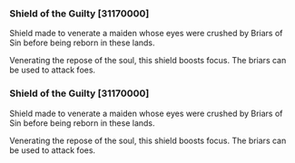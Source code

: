 ### Shield of the Guilty [31170000]

Shield made to venerate a maiden whose eyes were crushed by Briars of Sin before being reborn in these lands.

Venerating the repose of the soul, this shield boosts focus. The briars can be used to attack foes.### Shield of the Guilty [31170000]

Shield made to venerate a maiden whose eyes were crushed by Briars of Sin before being reborn in these lands.

Venerating the repose of the soul, this shield boosts focus. The briars can be used to attack foes.
